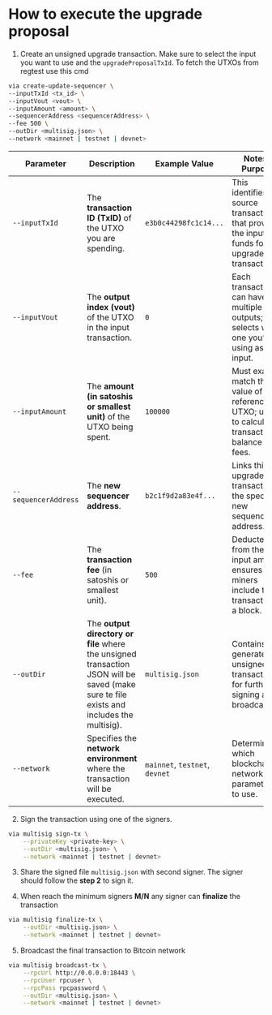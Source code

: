 
# How to execute the upgrade proposal

1. Create an unsigned upgrade transaction. Make sure to select the input you want to use and the `upgradeProposalTxId`.
   To fetch the UTXOs from regtest use this cmd


```sh
via create-update-sequencer \
--inputTxId <tx_id> \
--inputVout <vout> \
--inputAmount <amount> \
--sequencerAddress <sequencerAddress> \
--fee 500 \
--outDir <multisig.json> \
--network <mainnet | testnet | devnet>
```

| **Parameter**           | **Description**                                                                     | **Example Value**              | **Notes / Purpose**                                                                                  |
| ----------------------- | ----------------------------------------------------------------------------------- | ------------------------------ | ---------------------------------------------------------------------------------------------------- |
| `--inputTxId`           | The **transaction ID (TxID)** of the UTXO you are spending.                         | `e3b0c44298fc1c14...`          | This identifies the source transaction that provides the input funds for the upgrade transaction.    |
| `--inputVout`           | The **output index (vout)** of the UTXO in the input transaction.                   | `0`                            | Each transaction can have multiple outputs; this selects which one you’re using as input.            |
| `--inputAmount`         | The **amount (in satoshis or smallest unit)** of the UTXO being spent.              | `100000`                       | Must exactly match the value of the referenced UTXO; used to calculate transaction balance and fees. |
| `--sequencerAddress` | The **new sequencer address**.                      | `b2c1f9d2a83e4f...`            | Links this upgrade transaction to the specific new sequencer address.     |
| `--fee`                 | The **transaction fee** (in satoshis or smallest unit).                             | `500`                          | Deducted from the total input amount; ensures miners include the transaction in a block.             |
| `--outDir`              | The **output directory or file** where the unsigned transaction JSON will be saved (make sure te file exists and includes the multisig). | `multisig.json`                | Contains the generated unsigned transaction for further signing and broadcasting.                   |
| `--network`             | Specifies the **network environment** where the transaction will be executed.       | `mainnet`, `testnet`, `devnet` | Determines which blockchain network parameters to use.              |

2. Sign the transaction using one of the signers.

```sh
via multisig sign-tx \
    --privateKey <private-key> \
    --outDir <multisig.json> \
    --network <mainnet | testnet | devnet>
```

3. Share the signed file `multisig.json` with second signer. The signer should follow the **step 2** to sign it.

4. When reach the minimum signers **M/N** any signer can **finalize** the transaction

```sh
via multisig finalize-tx \
    --outDir <multisig.json> \
    --network <mainnet | testnet | devnet>
```

5. Broadcast the final transaction to Bitcoin network

```sh
via multisig broadcast-tx \
    --rpcUrl http://0.0.0.0:18443 \
    --rpcUser rpcuser \
    --rpcPass rpcpassword \
    --outDir <multisig.json> \
    --network <mainnet | testnet | devnet>
```

 
